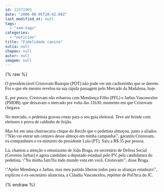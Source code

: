 ```yaml
---
id: 12371903
date: "2006-08-05T20:42:00Z"
last_modified_at: null
tags:
  - "sem-tags"
categories:
  - "noticias"
title: "Fidelidade canina"
sutia: null
chapeu: null
autor: null
imagem: null
---
```

{% raw %}
<p><P><FONT face=Verdana>O presidenciável Cristovam Buarque (PDT) não pode ver um cachorrinho que se derrete. Foi o que ele mesmo revelou na sua rápida passagem pelo Mercado da Madalena, hoje. </FONT></P></p>
<p><P><FONT face=Verdana>E, por pouco,&nbsp;Cristovam não esbarrou com Mendonça Filho (PFL) e Jarbas Vasconcelos (PMDB), que deixavam o mercado por volta das 11h30, momento em que Cristovam chegava. </FONT></P></p>
<p><P><FONT face=Verdana>No mercado, o pedetista gravou cenas para o seu guia eleitoral. Teve até brinde com eleitores e prova de caldinho de feijão. </FONT></P></p>
<p><P><FONT face=Verdana>Mas foi em uma churrascaria chique do Recife que&nbsp;o pedetista almoçou, junto a aliados. \"Não vai entrar um centavo desse almoço em minha campanha\", garantiu Cristovam, ex-companheiro e ex-ministro do presidente Lula (PT). Saiu a R$ 35 por pessoa.&nbsp;&nbsp;</FONT></P></p>
<p><P><FONT face=Verdana>Lá, chamou a atenção o entusiasmo de João Braga, ex-secretário de Defesa Social (Governo Jarbas) e agora candidato a deputado estadual pelo PV, pela candidatura do pedetista. \"Na minha fam?lia todo mundo vota em você, Cristovam\", disse Braga. </FONT></P></p>
<p><P><FONT face=Verdana>\"Apóio Mendonça e Jarbas, mas meu partido liberou todos para as alianças estaduais\", explicou o ex-secretário aliancista, à Cláudia Vasconcelos, repórter de Pol?tica do JC.</FONT>&nbsp; </P> </p>
{% endraw %}
